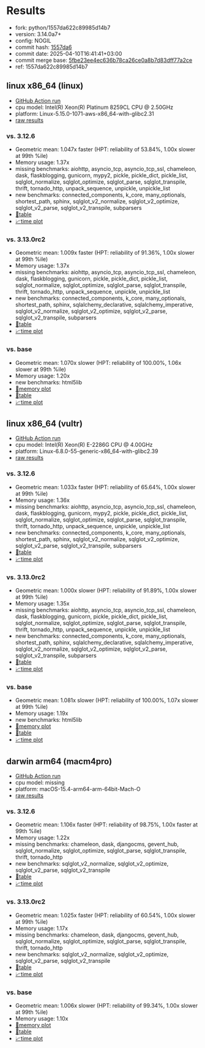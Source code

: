 # Results

- fork: python/1557da622c89985d14b7
- version: 3.14.0a7+
- config: NOGIL
- commit hash: [1557da6](https://github.com/python/cpython/commit/1557da6)
- commit date: 2025-04-10T16:41:41+03:00
- commit merge base: [5fbe23ee4ec636b78ca26ce0a8b7d83dff77a2ce](https://github.com/python/cpython/commit/5fbe23ee4ec636b78ca26ce0a8b7d83dff77a2ce)
- ref: 1557da622c89985d14b7

## linux x86_64 (linux)

- [GitHub Action run](https://github.com/facebookexperimental/free-threading-benchmarking/actions/runs/14382441766)
- cpu model: Intel(R) Xeon(R) Platinum 8259CL CPU @ 2.50GHz
- platform: Linux-5.15.0-1071-aws-x86_64-with-glibc2.31
- [raw results](bm-20250410-linux-x86_64-python-1557da622c89985d14b7-3.14.0a7%2B-1557da6.json)

### vs. 3.12.6

- Geometric mean: 1.047x faster (HPT: reliability of 53.84%, 1.00x slower at 99th %ile)
- Memory usage: 1.37x
- missing benchmarks: aiohttp, asyncio_tcp, asyncio_tcp_ssl, chameleon, dask, flaskblogging, gunicorn, mypy2, pickle, pickle_dict, pickle_list, sqlglot_normalize, sqlglot_optimize, sqlglot_parse, sqlglot_transpile, thrift, tornado_http, unpack_sequence, unpickle, unpickle_list
- new benchmarks: connected_components, k_core, many_optionals, shortest_path, sphinx, sqlglot_v2_normalize, sqlglot_v2_optimize, sqlglot_v2_parse, sqlglot_v2_transpile, subparsers
- [📄table](bm-20250410-linux-x86_64-python-1557da622c89985d14b7-3.14.0a7%2B-1557da6-vs-3.12.6.md)
- [📈time plot](bm-20250410-linux-x86_64-python-1557da622c89985d14b7-3.14.0a7%2B-1557da6-vs-3.12.6.svg)

### vs. 3.13.0rc2

- Geometric mean: 1.009x faster (HPT: reliability of 91.36%, 1.00x slower at 99th %ile)
- Memory usage: 1.37x
- missing benchmarks: aiohttp, asyncio_tcp, asyncio_tcp_ssl, chameleon, dask, flaskblogging, gunicorn, pickle, pickle_dict, pickle_list, sqlglot_normalize, sqlglot_optimize, sqlglot_parse, sqlglot_transpile, thrift, tornado_http, unpack_sequence, unpickle, unpickle_list
- new benchmarks: connected_components, k_core, many_optionals, shortest_path, sphinx, sqlalchemy_declarative, sqlalchemy_imperative, sqlglot_v2_normalize, sqlglot_v2_optimize, sqlglot_v2_parse, sqlglot_v2_transpile, subparsers
- [📄table](bm-20250410-linux-x86_64-python-1557da622c89985d14b7-3.14.0a7%2B-1557da6-vs-3.13.0rc2.md)
- [📈time plot](bm-20250410-linux-x86_64-python-1557da622c89985d14b7-3.14.0a7%2B-1557da6-vs-3.13.0rc2.svg)

### vs. base

- Geometric mean: 1.070x slower (HPT: reliability of 100.00%, 1.06x slower at 99th %ile)
- Memory usage: 1.20x
- new benchmarks: html5lib
- [🧠memory plot](bm-20250410-linux-x86_64-python-1557da622c89985d14b7-3.14.0a7%2B-1557da6-vs-base-mem.svg)
- [📄table](bm-20250410-linux-x86_64-python-1557da622c89985d14b7-3.14.0a7%2B-1557da6-vs-base.md)
- [📈time plot](bm-20250410-linux-x86_64-python-1557da622c89985d14b7-3.14.0a7%2B-1557da6-vs-base.svg)

## linux x86_64 (vultr)

- [GitHub Action run](https://github.com/facebookexperimental/free-threading-benchmarking/actions/runs/14382441766)
- cpu model: Intel(R) Xeon(R) E-2286G CPU @ 4.00GHz
- platform: Linux-6.8.0-55-generic-x86_64-with-glibc2.39
- [raw results](bm-20250410-vultr-x86_64-python-1557da622c89985d14b7-3.14.0a7%2B-1557da6.json)

### vs. 3.12.6

- Geometric mean: 1.033x faster (HPT: reliability of 65.64%, 1.00x slower at 99th %ile)
- Memory usage: 1.36x
- missing benchmarks: aiohttp, asyncio_tcp, asyncio_tcp_ssl, chameleon, dask, flaskblogging, gunicorn, mypy2, pickle, pickle_dict, pickle_list, sqlglot_normalize, sqlglot_optimize, sqlglot_parse, sqlglot_transpile, thrift, tornado_http, unpack_sequence, unpickle, unpickle_list
- new benchmarks: connected_components, k_core, many_optionals, shortest_path, sphinx, sqlglot_v2_normalize, sqlglot_v2_optimize, sqlglot_v2_parse, sqlglot_v2_transpile, subparsers
- [📄table](bm-20250410-vultr-x86_64-python-1557da622c89985d14b7-3.14.0a7%2B-1557da6-vs-3.12.6.md)
- [📈time plot](bm-20250410-vultr-x86_64-python-1557da622c89985d14b7-3.14.0a7%2B-1557da6-vs-3.12.6.svg)

### vs. 3.13.0rc2

- Geometric mean: 1.000x slower (HPT: reliability of 91.89%, 1.00x slower at 99th %ile)
- Memory usage: 1.35x
- missing benchmarks: aiohttp, asyncio_tcp, asyncio_tcp_ssl, chameleon, dask, flaskblogging, gunicorn, pickle, pickle_dict, pickle_list, sqlglot_normalize, sqlglot_optimize, sqlglot_parse, sqlglot_transpile, thrift, tornado_http, unpack_sequence, unpickle, unpickle_list
- new benchmarks: connected_components, k_core, many_optionals, shortest_path, sphinx, sqlalchemy_declarative, sqlalchemy_imperative, sqlglot_v2_normalize, sqlglot_v2_optimize, sqlglot_v2_parse, sqlglot_v2_transpile, subparsers
- [📄table](bm-20250410-vultr-x86_64-python-1557da622c89985d14b7-3.14.0a7%2B-1557da6-vs-3.13.0rc2.md)
- [📈time plot](bm-20250410-vultr-x86_64-python-1557da622c89985d14b7-3.14.0a7%2B-1557da6-vs-3.13.0rc2.svg)

### vs. base

- Geometric mean: 1.081x slower (HPT: reliability of 100.00%, 1.07x slower at 99th %ile)
- Memory usage: 1.19x
- new benchmarks: html5lib
- [🧠memory plot](bm-20250410-vultr-x86_64-python-1557da622c89985d14b7-3.14.0a7%2B-1557da6-vs-base-mem.svg)
- [📄table](bm-20250410-vultr-x86_64-python-1557da622c89985d14b7-3.14.0a7%2B-1557da6-vs-base.md)
- [📈time plot](bm-20250410-vultr-x86_64-python-1557da622c89985d14b7-3.14.0a7%2B-1557da6-vs-base.svg)

## darwin arm64 (macm4pro)

- [GitHub Action run](https://github.com/facebookexperimental/free-threading-benchmarking/actions/runs/14382441766)
- cpu model: missing
- platform: macOS-15.4-arm64-arm-64bit-Mach-O
- [raw results](bm-20250410-macm4pro-arm64-python-1557da622c89985d14b7-3.14.0a7%2B-1557da6.json)

### vs. 3.12.6

- Geometric mean: 1.106x faster (HPT: reliability of 98.75%, 1.00x faster at 99th %ile)
- Memory usage: 1.22x
- missing benchmarks: chameleon, dask, djangocms, gevent_hub, sqlglot_normalize, sqlglot_optimize, sqlglot_parse, sqlglot_transpile, thrift, tornado_http
- new benchmarks: sqlglot_v2_normalize, sqlglot_v2_optimize, sqlglot_v2_parse, sqlglot_v2_transpile
- [📄table](bm-20250410-macm4pro-arm64-python-1557da622c89985d14b7-3.14.0a7%2B-1557da6-vs-3.12.6.md)
- [📈time plot](bm-20250410-macm4pro-arm64-python-1557da622c89985d14b7-3.14.0a7%2B-1557da6-vs-3.12.6.svg)

### vs. 3.13.0rc2

- Geometric mean: 1.025x faster (HPT: reliability of 60.54%, 1.00x slower at 99th %ile)
- Memory usage: 1.17x
- missing benchmarks: chameleon, dask, djangocms, gevent_hub, sqlglot_normalize, sqlglot_optimize, sqlglot_parse, sqlglot_transpile, thrift, tornado_http
- new benchmarks: sqlglot_v2_normalize, sqlglot_v2_optimize, sqlglot_v2_parse, sqlglot_v2_transpile
- [📄table](bm-20250410-macm4pro-arm64-python-1557da622c89985d14b7-3.14.0a7%2B-1557da6-vs-3.13.0rc2.md)
- [📈time plot](bm-20250410-macm4pro-arm64-python-1557da622c89985d14b7-3.14.0a7%2B-1557da6-vs-3.13.0rc2.svg)

### vs. base

- Geometric mean: 1.006x slower (HPT: reliability of 99.34%, 1.00x slower at 99th %ile)
- Memory usage: 1.10x
- [🧠memory plot](bm-20250410-macm4pro-arm64-python-1557da622c89985d14b7-3.14.0a7%2B-1557da6-vs-base-mem.svg)
- [📄table](bm-20250410-macm4pro-arm64-python-1557da622c89985d14b7-3.14.0a7%2B-1557da6-vs-base.md)
- [📈time plot](bm-20250410-macm4pro-arm64-python-1557da622c89985d14b7-3.14.0a7%2B-1557da6-vs-base.svg)

